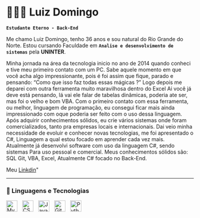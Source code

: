 # 👩🏻‍💻 Luiz Domingo

**`Estudante Eterno - Back-End`**

Me chamo Luiz Domingo, tenho 36 anos e sou natural do Rio Grande do Norte.
Estou cursando Faculdade em **`Analise e desenvolvimento de sistemas`** pela **UNINTER**.

Minha jornada na área da tecnologia inicio no ano de 2014 quando conheci e tive meu primeiro contato com um PC.
Sabe aquele momento em que você acha algo impressionante, pois é foi assim que fique, parado e pensando: “Como que isso faz todas essas mágicas ?”
Logo depois me deparei com outra ferramenta muito maravilhosa dentro do Excel
Ai você já deve está pensando, lá vai ele falar de tabelas dinâmicas, poderia ate ser, mas foi o velho e bom VBA.
Com o primeiro contato com essa ferramenta, ou melhor, linguagem de programação, eu consegui ficar mais ainda impressionado com oque poderia ser feito com o uso dessa linguagem.
Após adquirir conhecimentos sólidos, eu crie vários sistemas onde foram comercializados, tanto pra empresas locais e internacionais.
Dai veio minha necessidade de evoluir e conhecer novas tecnologias, me foi apresentado o C#, Linguagem a qual estou focado em aprender cada vez mais.
Atualmente já desenvolvi software com uso da linguagem C#, sendo sistemas 
Para uso pessoal e comercial.
Meus conhecimentos sólidos são: 
SQL
 Git,
 VBA,
 Excel,
 Atualmente C# focado no Back-End.

Meu [Linkdin](www.linkedin.com/in/luiz-domingo-silva-dev-dev)" 

---

### 🤖 Linguagens e Tecnologias
<img 
    align="left" 
    alt="MySql"
    title="MySql" 
    width="30px" 
    style="padding-right: 10px;" 
    src="https://cdn.jsdelivr.net/gh/devicons/devicon@latest/icons/mysql/mysql-original.svg"          
/>

<img 
    align="left" 
    alt="CSS" 
    title="CSS"
    width="30px" 
    style="padding-right: 10px;" 
    src="https://cdn.jsdelivr.net/gh/devicons/devicon@latest/icons/postgresql/postgresql-original.svg"/>
           
<img 
    align="left" 
    alt="JavaScript" 
    title="JavaScript"
    width="30px" 
    style="padding-right: 10px;" 
    src="https://cdn.jsdelivr.net/gh/devicons/devicon@latest/icons/csharp/csharp-original.svg" />

<img 
    align="left" 
    alt="Git" 
    title="Git"
    width="30px" 
    style="padding-right: 10px;" 
    src="https://cdn.jsdelivr.net/gh/devicons/devicon@latest/icons/git/git-original.svg" 
/>
<img 
    align="left" 
    alt="Python" 
    title="Python"
    width="30px" 
    style="padding-right: 10px;" 
    src="https://cdn.jsdelivr.net/gh/devicons/devicon@latest/icons/python/python-original.svg" 
/>

<br/>
<br/>

